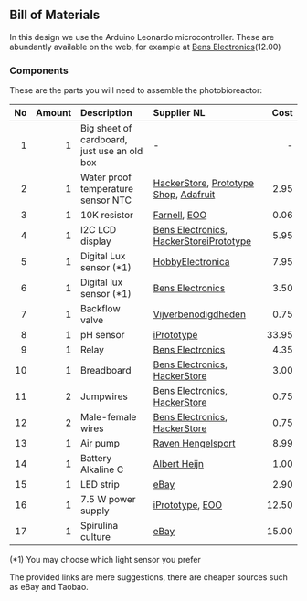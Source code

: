 ## Bill of Materials

In this design we use the Arduino Leonardo microcontroller. These are abundantly available on the web, for example at [Bens Electronics](https://benselectronics.nl/arduino-leonardo/)(12.00)

### Components

These are the parts you will need to assemble the photobioreactor:

|No|Amount|Description|Supplier NL|Cost|
| ------------: | ------------: | :------------ | :------------ | ------------: |
|1|1|Big sheet of cardboard, just use an old box|-|-|
|2|1|Water proof temperature sensor NTC|[HackerStore](http://www.hackerstore.nl/Artikel/298), [Prototype Shop](http://www.prototypeshop.nl/temperatuursensor-waterdicht-ntc-10k-b3950-met-bevestigingsoog), [Adafruit](https://www.adafruit.com/product/372)|2.95|
|3|1|10K resistor|[Farnell](http://nl.farnell.com/te-connectivity/cfr16j10k/resistor-carbon-10k-0-25w-5/dp/2329474), [EOO](http://www.eoo-bv.nl/index.php?_a=viewProd&productId=7016)|0.06|
|4|1|I2C LCD display|[Bens Electronics](https://benselectronics.nl/16-x-2-hd44780-lcd-+-i2c-adapter-module/), [HackerStore](http://www.hackerstore.nl/Artikel/82)[iPrototype](https://iprototype.nl/products/components/led-lcd/lcd16x2-I2C-BL)|5.95|
|5|1|Digital Lux sensor (*1)|[HobbyElectronica](https://www.hobbyelectronica.nl/product/tsl2561-digitale-lux-licht-sensor/)|7.95|
|6|1|Digital lux sensor (*1)|[Bens Electronics](https://benselectronics.nl/gy302-bh1750-licht-intensiteit-sensor/)|3.50|
|7|1|Backflow valve|[Vijverbenodigdheden](https://www.vijverbenodigdheden.nl/tussenklep-terugslagklep-4-mm)|0.75|
|8|1|pH sensor|[iPrototype](https://www.iprototype.nl/products/components/sensors/analog-ph-meter-kit)|33.95|
|9|1|Relay|[Bens Electronics](https://benselectronics.nl/2-voudig-5v-relais-laag-actief/)|4.35|
|10|1|Breadboard|[Bens Electronics](https://benselectronics.nl/breadboard-400-points/), [HackerStore](http://www.hackerstore.nl/Artikel/50)|3.00|
|11|2|Jumpwires|[Bens Electronics](https://benselectronics.nl/dupont-20cm-male-male/), [HackerStore](http://www.hackerstore.nl/Artikel/472)|0.75|
|12|2|Male-female wires|[Bens Electronics](https://benselectronics.nl/dupont-20cm-male-female/), [HackerStore](http://www.hackerstore.nl/Artikel/222)|0.75|
|13|1|Air pump|[Raven Hengelsport](https://www.raven.nl/raven-luchtpomp/nl/product/43517/)|8.99|
|14|1|Battery Alkaline C|[Albert Heijn](http://www.ah.nl/producten/product/wi136833/ah-alkaline-c-batterijen)|1.00|
|15|1|LED strip|[eBay](http://www.ebay.com/itm/401053939785)|2.90|
|16|1|7.5 W power supply|[iPrototype](https://iprototype.nl/products/accessoires/power/adapter), [EOO](http://www.eoo-bv.nl/index.php?_a=viewProd&productId=11642)|12.50|
|17|1|Spirulina culture|[eBay](http://www.ebay.com/itm/SPIRULINA-MAXIMA-STARTER-LIVE-100-ml-/172332270124?hash=item281fcdc22c:g:AfcAAOxygPtSzpv9)|15.00|

(*1) You may choose which light sensor you prefer 

The provided links are mere suggestions, there are cheaper sources such as eBay and Taobao.
